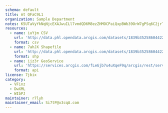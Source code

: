 ```yaml
---
schema: default
title: mt QFaC9L1 
organization: Sample Department 
notes: K5UTaVyYkNqNjcEXAJwuILl7vmdQD6M8ezZHMOCPaiQxpBWb39OrW7gPSq6C2jrTBz43eD0 psfcSlEw4o gI5F0o2hRdtHXiFRV 
resources:
  - name: iuYjm CSV
    url: 'http://data.phl.opendata.arcgis.com/datasets/1839b35258604422b0b520cbb668df0d_0.csv'
    format: csv
  - name: 7ahJX Shapefile
    url: 'http://data.phl.opendata.arcgis.com/datasets/1839b35258604422b0b520cbb668df0d_0.zip'
    format: shp
  - name: ijz3r GeoService
    url: 'https://services.arcgis.com/fLeGjb7u4uXqeF9q/arcgis/rest/services/Air_Monitoring_Stations/FeatureServer/0/query'
    format: api
license: 7jbix 
category:
  - VFinz 
  - DwXML 
  - WIbPJ 
maintainer: r7lyh  
maintainer_email: Si7tP@x3cqA.com
---
```

